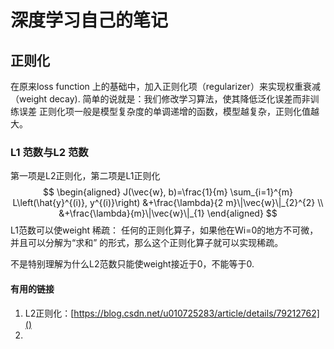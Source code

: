 # 深度学习自己的笔记
## 正则化
在原来loss function 上的基础中，加入正则化项（regularizer）来实现权重衰减（weight decay).
简单的说就是：我们修改学习算法，使其降低泛化误差而非训练误差
正则化项一般是模型复杂度的单调递增的函数，模型越复杂，正则化值越大。
### L1 范数与L2 范数
第一项是L2正则化，第二项是L1正则化
$$
 \begin{aligned} J(\vec{w}, b)=\frac{1}{m} \sum_{i=1}^{m} L\left(\hat{y}^{(i)}, y^{(i)}\right) &+\frac{\lambda}{2 m}\|\vec{w}\|_{2}^{2} \\ &+\frac{\lambda}{m}\|\vec{w}\|_{1} \end{aligned}  
 $$
L1范数可以使weight 稀疏： 任何的正则化算子，如果他在Wi=0的地方不可微，并且可以分解为“求和” 的形式，那么这个正则化算子就可以实现稀疏。

不是特别理解为什么L2范数只能使weight接近于0，不能等于0.

#### 有用的链接
1. L2正则化：[https://blog.csdn.net/u010725283/article/details/79212762]()
2. 
